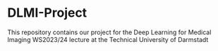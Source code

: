 # DLMI-Project
This repository contains our project for the Deep Learning for Medical Imaging WS2023/24 lecture at the Technical University of Darmstadt
